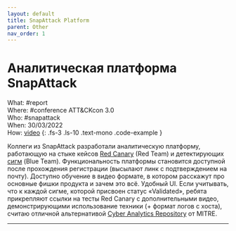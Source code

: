 ```yaml
---
layout: default
title: SnapAttack Platform
parent: Other
nav_order: 1
---
```

# Аналитическая платформа SnapAttack

What: #report\
Where: #conference ATT&CKcon 3.0\
Who: #snapattack\
When: 30/03/2022\
How: [video]
{: .fs-3 .ls-10 .text-mono .code-example }

Коллеги из SnapAttack разработали аналитическую платформу, работающую на стыке кейсов [Red Canary] (Red Team) и детектирующих [сигм] (Blue Team). 
Функциональность платформы становится доступной после прохождения регистрации (высылают линк с подтверждением на почту).
Доступно обучение в видео формате, в котором расскажут про основные фишки продукта и зачем это всё.
Удобный UI. Если учитывать, что к каждой сигме, которой присвоен статус «Validated», ребята прикрепляют ссылки на тесты Red Canary с дополнительными видео, демонстрирующими использование техники (+ формат логов с хоста), считаю отличной альтернативой [Cyber Analytics Repository] от MITRE.

----
[video]:https://youtu.be/lxAQiq2XtEQ
[SnapAttack]:https://t.me/qb_channel/6
[Red Canary]:https://redcanary.com/
[сигм]:https://github.com/SigmaHQ/sigma
[Cyber Analytics Repository]:https://car.mitre.org/